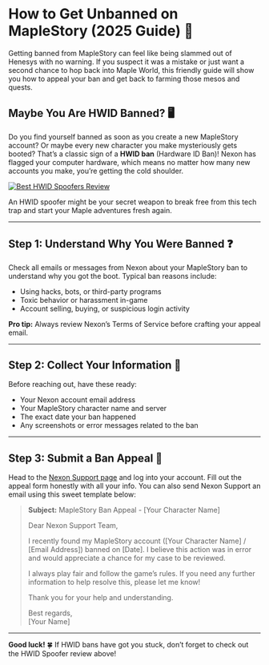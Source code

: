 <h1 id="how-to-get-unbanned-on-maplestory-2025-guide-">How to Get Unbanned on MapleStory (2025 Guide) 🍁</h1>
<p>Getting banned from MapleStory can feel like being slammed out of Henesys with no warning. If you suspect it was a mistake or just want a second chance to hop back into Maple World, this friendly guide will show you how to appeal your ban and get back to farming those mesos and quests.</p>
<h2 id="maybe-you-are-hwid-banned-">Maybe You Are HWID Banned? 🖥️</h2>
<p>Do you find yourself banned as soon as you create a new MapleStory account? Or maybe every new character you make mysteriously gets booted? That’s a classic sign of a <strong>HWID ban</strong> (Hardware ID Ban)! Nexon has flagged your computer hardware, which means no matter how many new accounts you make, you’re getting the cold shoulder.</p>
<p><a href="https://hwid-spoofer.mystrikingly.com/"><img src="https://img.shields.io/badge/Best%20HWID%20Spoofers-Read%20Review-brightgreen?style=for-the-badge&amp;logo=origin" alt="Best HWID Spoofers Review"></a></p>
<p>An HWID spoofer might be your secret weapon to break free from this tech trap and start your Maple adventures fresh again.</p>
<hr>
<h2 id="step-1-understand-why-you-were-banned-">Step 1: Understand Why You Were Banned ❓</h2>
<p>Check all emails or messages from Nexon about your MapleStory ban to understand why you got the boot. Typical ban reasons include:</p>
<ul>
<li>Using hacks, bots, or third-party programs  </li>
<li>Toxic behavior or harassment in-game  </li>
<li>Account selling, buying, or suspicious login activity  </li>
</ul>
<p><strong>Pro tip:</strong> Always review Nexon’s Terms of Service before crafting your appeal email.</p>
<hr>
<h2 id="step-2-collect-your-information-">Step 2: Collect Your Information 📝</h2>
<p>Before reaching out, have these ready:</p>
<ul>
<li>Your Nexon account email address  </li>
<li>Your MapleStory character name and server  </li>
<li>The exact date your ban happened  </li>
<li>Any screenshots or error messages related to the ban  </li>
</ul>
<hr>
<h2 id="step-3-submit-a-ban-appeal-">Step 3: Submit a Ban Appeal 📧</h2>
<p>Head to the <a href="https://help.nexon.net/hc/en-us/articles/115002439328-Account-Banned-or-Suspended">Nexon Support page</a> and log into your account. Fill out the appeal form honestly with all your info. You can also send Nexon Support an email using this sweet template below:</p>
<blockquote>
<p><strong>Subject:</strong> MapleStory Ban Appeal - [Your Character Name]  </p>
<p>Dear Nexon Support Team,  </p>
<p>I recently found my MapleStory account ([Your Character Name] / [Email Address]) banned on [Date]. I believe this action was in error and would appreciate a chance for my case to be reviewed.  </p>
<p>I always play fair and follow the game’s rules. If you need any further information to help resolve this, please let me know!  </p>
<p>Thank you for your help and understanding.  </p>
<p>Best regards,<br>[Your Name]</p>
</blockquote>
<hr>
<p><strong>Good luck!</strong> 🍀 If HWID bans have got you stuck, don’t forget to check out the HWID Spoofer review above!</p>
